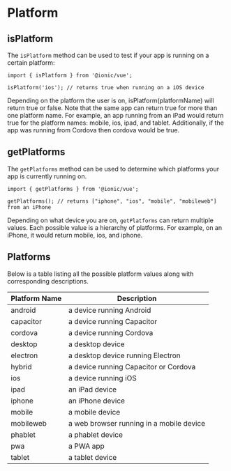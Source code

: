 # Platform

## isPlatform

The `isPlatform` method can be used to test if your app is running on a certain platform:

```tsx
import { isPlatform } from '@ionic/vue';

isPlatform('ios'); // returns true when running on a iOS device
```

Depending on the platform the user is on, isPlatform(platformName) will return true or false. Note that the same app can return true for more than one platform name. For example, an app running from an iPad would return true for the platform names: mobile, ios, ipad, and tablet. Additionally, if the app was running from Cordova then cordova would be true.

## getPlatforms

The `getPlatforms` method can be used to determine which platforms your app is currently running on.

```tsx
import { getPlatforms } from '@ionic/vue';

getPlatforms(); // returns ["iphone", "ios", "mobile", "mobileweb"] from an iPhone
```

Depending on what device you are on, `getPlatforms` can return multiple values. Each possible value is a hierarchy of platforms. For example, on an iPhone, it would return mobile, ios, and iphone.

## Platforms

Below is a table listing all the possible platform values along with corresponding descriptions.

| Platform Name | Description                              |
| ------------- | ---------------------------------------- |
| android       | a device running Android                 |
| capacitor     | a device running Capacitor               |
| cordova       | a device running Cordova                 |
| desktop       | a desktop device                         |
| electron      | a desktop device running Electron        |
| hybrid        | a device running Capacitor or Cordova    |
| ios           | a device running iOS                     |
| ipad          | an iPad device                           |
| iphone        | an iPhone device                         |
| mobile        | a mobile device                          |
| mobileweb     | a web browser running in a mobile device |
| phablet       | a phablet device                         |
| pwa           | a PWA app                                |
| tablet        | a tablet device                          |
